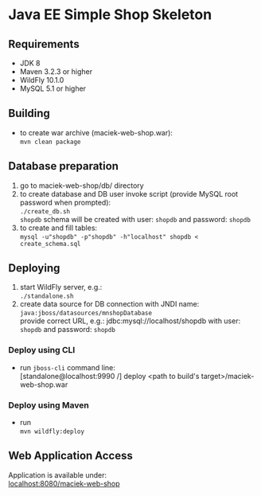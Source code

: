 # Java EE Simple Shop Skeleton

## Requirements 
 - JDK 8
 - Maven 3.2.3 or higher
 - WildFly 10.1.0
 - MySQL 5.1 or higher
 
## Building
 - to create war archive (maciek-web-shop.war):  
 `mvn clean package`

## Database preparation
 1. go to maciek-web-shop/db/ directory
 2. to create database and DB user invoke script (provide MySQL root password when prompted):  
 `./create_db.sh`  
 `shopdb` schema will be created with user: `shopdb` and password: `shopdb`  
 3. to create and fill tables:  
 `mysql -u"shopdb" -p"shopdb" -h"localhost" shopdb < create_schema.sql`
  
## Deploying
  1. start WildFly server, e.g.:  
  `./standalone.sh`
  2. create data source for DB connection with JNDI name: `java:jboss/datasources/mnshopDatabase`  
  provide correct URL, e.g.: jdbc:mysql://localhost/shopdb with user: `shopdb` and password: `shopdb`
  ### Deploy using CLI  
   - run `jboss-cli` command line:  
  [standalone@localhost:9990 /] deploy <path to build's target>/maciek-web-shop.war  
  ### Deploy using Maven  
   - run  
  `mvn wildfly:deploy`

## Web Application Access
Application is available under:  
[localhost:8080/maciek-web-shop](localhost:8080/maciek-web-shop)
